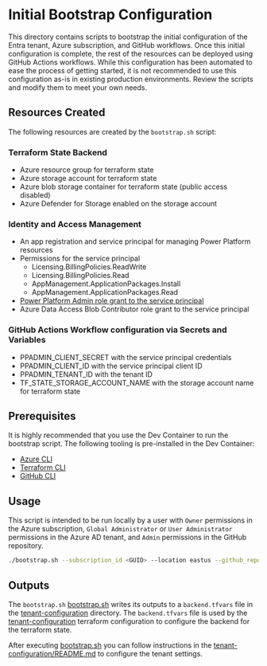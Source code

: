 # Initial Bootstrap Configuration

This directory contains scripts to bootstrap the initial configuration of the Entra tenant, Azure subscription, and GitHub workflows.  Once this initial configuration is complete, the rest of the resources can be deployed using GitHub Actions workflows.  While this configuration has been automated to ease the process of getting started, it is not recommended to use this configuration as-is in existing production environments.  Review the scripts and modify them to meet your own needs.

## Resources Created

The following resources are created by the `bootstrap.sh` script:

### Terraform State Backend

* Azure resource group for terraform state
* Azure storage account for terraform state
* Azure blob storage container for terraform state (public access disabled)
* Azure Defender for Storage enabled on the storage account

### Identity and Access Management

* An app registration and service principal for managing Power Platform resources
* Permissions for the service principal
  * Licensing.BillingPolicies.ReadWrite
  * Licensing.BillingPolicies.Read
  * AppManagement.ApplicationPackages.Install
  * AppManagement.ApplicationPackages.Read
* [Power Platform Admin role grant to the service principal](https://learn.microsoft.com/en-us/power-platform/admin/powerplatform-api-create-service-principal#registering-an-admin-management-application)
* Azure Data Access Blob Contributor role grant to the service principal

### GitHub Actions Workflow configuration via Secrets and Variables

* PPADMIN_CLIENT_SECRET with the service principal credentials
* PPADMIN_CLIENT_ID with the service principal client ID
* PPADMIN_TENANT_ID with the tenant ID
* TF_STATE_STORAGE_ACCOUNT_NAME with the storage account name for terraform state

## Prerequisites

It is highly recommended that you use the Dev Container to run the bootstrap script. The following tooling is pre-installed in the Dev Container:

* [Azure CLI](https://learn.microsoft.com/en-us/cli/azure/)
* [Terraform CLI](https://developer.hashicorp.com/terraform/cli)
* [GitHub CLI](https://cli.github.com/)

## Usage

This script is intended to be run locally by a user with `Owner` permissions in the Azure subscription, `Global Administrator` or `User Administrator` permissions in the Azure AD tenant, and `Admin` permissions in the GitHub repository.

```bash
./bootstrap.sh --subscription_id <GUID> --location eastus --github_repo commercial-software-engineering/power-platform-tenant-quickstart --github_pat_token <TOKEN>
```

## Outputs

The `bootstrap.sh` [bootstrap.sh](/bootstrap/bootstrap.sh) writes its outputs to a `backend.tfvars` file in the [tenant-configuration](/bootstrap/tenant-configuration/) directory.  The `backend.tfvars` file is used by the [tenant-configuration](/bootstrap/tenant-configuration/) terraform configuration to configure the backend for the terraform state.

After executing [bootstrap.sh](/bootstrap/bootstrap.sh) you can follow instructions in the [tenant-configuration/README.md](/bootstrap/tenant-configuration/README.md) to configure the tenant settings.
